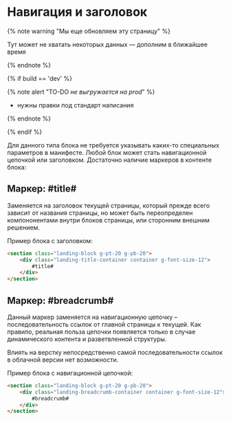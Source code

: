 # Навигация и заголовок

{% note warning "Мы еще обновляем эту страницу" %}

Тут может не хватать некоторых данных — дополним в ближайшее время

{% endnote %}

{% if build == 'dev' %}

{% note alert "TO-DO _не выгружается на prod_" %}

- нужны правки под стандарт написания

{% endnote %}

{% endif %}

Для данного типа блока не требуется указывать каких-то специальных параметров в манифесте. Любой блок может стать навигационной цепочкой или заголовком. Достаточно наличие маркеров в контенте блока:

## Маркер: \#title\#

Заменяется на заголовок текущей страницы, который прежде всего зависит от названия страницы, но может быть переопределен компононентами внутри блоков страницы, или сторонним внешним решением.

Пример блока с заголовком:

```html
<section class="landing-block g-pt-20 g-pb-20">
    <div class="landing-title-container container g-font-size-12">
        #title#
    </div>
</section>
```

## Маркер: \#breadcrumb\#

Данный маркер заменяется на навигационную цепочку – последовательность ссылок от главной страницы к текущей. Как правило, реальная польза цепочки появляется только в случае динамического контента и разветвленной структуры.

Влиять на верстку непосредственно самой последовательности ссылок в облачной версии нет возможности.

Пример блока с навигационной цепочкой:

```html
<section class="landing-block g-pt-20 g-pb-20">
    <div class="landing-breadcrumb-container container g-font-size-12">
        #breadcrumb#
    </div>
</section>
```